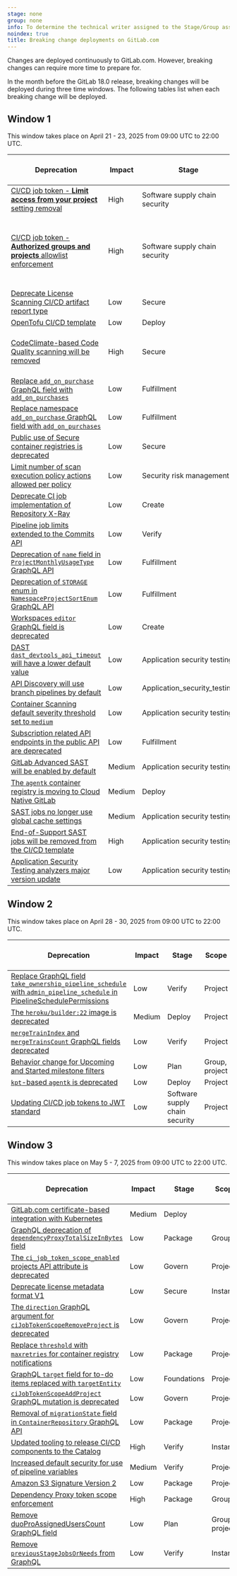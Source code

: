 ```yaml
---
stage: none
group: none
info: To determine the technical writer assigned to the Stage/Group associated with this page, see https://handbook.gitlab.com/handbook/product/ux/technical-writing/#assignments
noindex: true
title: Breaking change deployments on GitLab.com
---
```


Changes are deployed continuously to GitLab.com. However, breaking changes
can require more time to prepare for.

In the month before the GitLab 18.0 release, breaking changes will be deployed
during three time windows. The following tables list when each breaking change will be deployed.

<!--
Do not edit this page directly.
This page is generated by lib/tasks/gitlab/docs/compile_windows.rake and
from the yaml files in /data/deprecations.
To update this file, run: bin/rake gitlab:docs:compile_windows
-->
## Window 1

This window takes place on April 21 - 23, 2025 from 09:00 UTC to 22:00 UTC.

| Deprecation | Impact | Stage | Scope | Check potential impact |
|-------------|--------|-------|-------|------------------------|
| [CI/CD job token - **Limit access from your project** setting removal](deprecations.md#cicd-job-token---limit-access-from-your-project-setting-removal) | High | Software supply chain security | Project |  |
| [CI/CD job token - **Authorized groups and projects** allowlist enforcement](deprecations.md#cicd-job-token---authorized-groups-and-projects-allowlist-enforcement) | High | Software supply chain security | Project | Use the [Authentication Log](../ci/jobs/ci_job_token.md#job-token-authentication-log) to verify which projects are authenticating with your project. |
| [Deprecate License Scanning CI/CD artifact report type](deprecations.md#deprecate-license-scanning-cicd-artifact-report-type) | Low | Secure | Project |  |
| [OpenTofu CI/CD template](deprecations.md#opentofu-cicd-template) | Low | Deploy | Project |  |
| [CodeClimate-based Code Quality scanning will be removed](deprecations.md#codeclimate-based-code-quality-scanning-will-be-removed) | High | Secure |  | Refer to the [Understanding this change](https://gitlab.com/gitlab-org/gitlab/-/issues/471677#understanding-this-change) section for details. |
| [Replace `add_on_purchase` GraphQL field with `add_on_purchases`](deprecations.md#replace-add_on_purchase-graphql-field-with-add_on_purchases) | Low | Fulfillment | Instance, group |  |
| [Replace namespace `add_on_purchase` GraphQL field with `add_on_purchases`](deprecations.md#replace-namespace-add_on_purchase-graphql-field-with-add_on_purchases) | Low | Fulfillment | Instance, group |  |
| [Public use of Secure container registries is deprecated](deprecations.md#public-use-of-secure-container-registries-is-deprecated) | Low | Secure | Instance |  |
| [Limit number of scan execution policy actions allowed per policy](deprecations.md#limit-number-of-scan-execution-policy-actions-allowed-per-policy) | Low | Security risk management | Instance, group, project |  |
| [Deprecate CI job implementation of Repository X-Ray](deprecations.md#deprecate-ci-job-implementation-of-repository-x-ray) | Low | Create | Project |  |
| [Pipeline job limits extended to the Commits API](deprecations.md#pipeline-job-limits-extended-to-the-commits-api) | Low | Verify | Project |  |
| [Deprecation of `name` field in `ProjectMonthlyUsageType` GraphQL API](deprecations.md#deprecation-of-name-field-in-projectmonthlyusagetype-graphql-api) | Low | Fulfillment | Project |  |
| [Deprecation of `STORAGE` enum in `NamespaceProjectSortEnum` GraphQL API](deprecations.md#deprecation-of-storage-enum-in-namespaceprojectsortenum-graphql-api) | Low | Fulfillment | Group |  |
| [Workspaces `editor` GraphQL field is deprecated](deprecations.md#workspaces-editor-graphql-field-is-deprecated) | Low | Create | Project |  |
| [DAST `dast_devtools_api_timeout` will have a lower default value](deprecations.md#dast-dast_devtools_api_timeout-will-have-a-lower-default-value) | Low | Application security testing | Project |  |
| [API Discovery will use branch pipelines by default](deprecations.md#api-discovery-will-use-branch-pipelines-by-default) | Low | Application_security_testing | Project |  |
| [Container Scanning default severity threshold set to `medium`](deprecations.md#container-scanning-default-severity-threshold-set-to-medium) | Low | Application security testing | Project |  |
| [Subscription related API endpoints in the public API are deprecated](deprecations.md#subscription-related-api-endpoints-in-the-public-api-are-deprecated) | Low | Fulfillment | Instance |  |
| [GitLab Advanced SAST will be enabled by default](deprecations.md#gitlab-advanced-sast-will-be-enabled-by-default) | Medium | Application security testing | Instance |  |
| [The `agentk` container registry is moving to Cloud Native GitLab](deprecations.md#the-agentk-container-registry-is-moving-to-cloud-native-gitlab) | Medium | Deploy | Instance |  |
| [SAST jobs no longer use global cache settings](deprecations.md#sast-jobs-no-longer-use-global-cache-settings) | Medium | Application security testing | Instance |  |
| [End-of-Support SAST jobs will be removed from the CI/CD template](deprecations.md#end-of-support-sast-jobs-will-be-removed-from-the-cicd-template) | High | Application security testing | Project |  |
| [Application Security Testing analyzers major version update](deprecations.md#application-security-testing-analyzers-major-version-update) | Low | Application security testing | Project |  |

## Window 2

This window takes place on April 28 - 30, 2025 from 09:00 UTC to 22:00 UTC.

| Deprecation | Impact | Stage | Scope | Check potential impact |
|-------------|--------|-------|-------|------------------------|
| [Replace GraphQL field `take_ownership_pipeline_schedule` with `admin_pipeline_schedule` in PipelineSchedulePermissions](deprecations.md#replace-graphql-field-take_ownership_pipeline_schedule-with-admin_pipeline_schedule-in-pipelineschedulepermissions) | Low | Verify | Project |  |
| [The `heroku/builder:22` image is deprecated](deprecations.md#the-herokubuilder22-image-is-deprecated) | Medium | Deploy | Project |  |
| [`mergeTrainIndex` and `mergeTrainsCount` GraphQL fields deprecated](deprecations.md#mergetrainindex-and-mergetrainscount-graphql-fields-deprecated) | Low | Verify | Project |  |
| [Behavior change for Upcoming and Started milestone filters](deprecations.md#behavior-change-for-upcoming-and-started-milestone-filters) | Low | Plan | Group, project |  |
| [`kpt`-based `agentk` is deprecated](deprecations.md#kpt-based-agentk-is-deprecated) | Low | Deploy | Project |  |
| [Updating CI/CD job tokens to JWT standard](deprecations.md#updating-cicd-job-tokens-to-jwt-standard) | Low | Software supply chain security | Project |  |

## Window 3

This window takes place on May 5 - 7, 2025 from 09:00 UTC to 22:00 UTC.

| Deprecation | Impact | Stage | Scope | Check potential impact |
|-------------|--------|-------|-------|------------------------|
| [GitLab.com certificate-based integration with Kubernetes](deprecations.md#gitlabcom-certificate-based-integration-with-kubernetes) | Medium | Deploy |  |  |
| [GraphQL deprecation of `dependencyProxyTotalSizeInBytes` field](deprecations.md#graphql-deprecation-of-dependencyproxytotalsizeinbytes-field) | Low | Package | Group |  |
| [The `ci_job_token_scope_enabled` projects API attribute is deprecated](deprecations.md#the-ci_job_token_scope_enabled-projects-api-attribute-is-deprecated) | Low | Govern | Project |  |
| [Deprecate license metadata format V1](deprecations.md#deprecate-license-metadata-format-v1) | Low | Secure | Instance |  |
| [The `direction` GraphQL argument for `ciJobTokenScopeRemoveProject` is deprecated](deprecations.md#the-direction-graphql-argument-for-cijobtokenscoperemoveproject-is-deprecated) | Low | Govern | Project |  |
| [Replace `threshold` with `maxretries` for container registry notifications](deprecations.md#replace-threshold-with-maxretries-for-container-registry-notifications) | Low | Package | Project |  |
| [GraphQL `target` field for to-do items replaced with `targetEntity`](deprecations.md#graphql-target-field-for-to-do-items-replaced-with-targetentity) | Low | Foundations | Project |  |
| [`ciJobTokenScopeAddProject` GraphQL mutation is deprecated](deprecations.md#cijobtokenscopeaddproject-graphql-mutation-is-deprecated) | Low | Govern | Project |  |
| [Removal of `migrationState` field in `ContainerRepository` GraphQL API](deprecations.md#removal-of-migrationstate-field-in-containerrepository-graphql-api) | Low | Package | Project |  |
| [Updated tooling to release CI/CD components to the Catalog](deprecations.md#updated-tooling-to-release-cicd-components-to-the-catalog) | High | Verify | Instance |  |
| [Increased default security for use of pipeline variables](deprecations.md#increased-default-security-for-use-of-pipeline-variables) | Medium | Verify | Project |  |
| [Amazon S3 Signature Version 2](deprecations.md#amazon-s3-signature-version-2) | Low | Package | Project |  |
| [Dependency Proxy token scope enforcement](deprecations.md#dependency-proxy-token-scope-enforcement) | High | Package | Group |  |
| [Remove duoProAssignedUsersCount GraphQL field](deprecations.md#remove-duoproassigneduserscount-graphql-field) | Low | Plan | Group, project |  |
| [Remove `previousStageJobsOrNeeds` from GraphQL](deprecations.md#remove-previousstagejobsorneeds-from-graphql) | Low | Verify | Instance |  |
